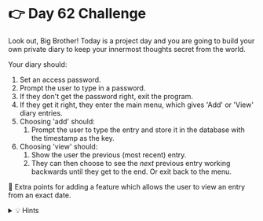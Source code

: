 # 👉 Day 62 Challenge

Look out, Big Brother!  Today is a project day and you are going to build your own private diary to keep your innermost thoughts secret from the world.

Your diary should:

1. Set an access password.
2. Prompt the user to type in a password.
3. If they don't get the password right, exit the program.
4. If they get it right, they enter the main menu, which gives 'Add' or 'View' diary entries. 
5. Choosing 'add' should:
    1. Prompt the user to type the entry and store it in the database with the timestamp as the key.
6. Choosing 'view' should:
    1. Show the user the previous (most recent) entry.
    2. They can then choose to see the *next* previous entry working backwards until they get to the end. Or exit back to the menu.


🥳 Extra points for adding a feature which allows the user to view an entry from an exact date.

<details> <summary> 💡 Hints </summary>
  
- Use `if passwordEntered != correctPassword` to verify the user.
- Use `os.clear()` to clear the screen between each entry viewed.
- Extra points - compare the date entered to the timestamp and only show if date entered >= timestamp.




</details>